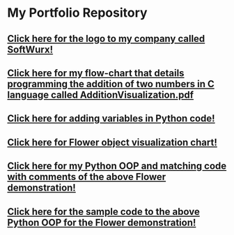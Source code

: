 # My Portfolio Repository
## [Click here for the logo to my company called SoftWurx!](https://github.com/Softwurxs/My-Portfolio-Repository/blob/main/softWurx%20Logo.png?raw=true) 
## [Click here for my flow-chart that details programming the addition of two numbers in C language called AdditionVisualization.pdf](https://github.com/Softwurxs/My-Portfolio-Repository/blob/main/AdditionVisualization.pdf)
## [Click here for adding variables in Python code!](https://github.com/Softwurxs/My-Portfolio-Repository/blob/main/Python.png) 
## [Click here for Flower object visualization chart!](ZacharyMaierFlowerClass.pdf) 
## [Click here for my Python OOP and matching code with comments of the above Flower demonstration!](PythonOOP.png) 
## [Click here for the sample code to the above Python OOP for the Flower demonstration!](PythonOOP.png) 
